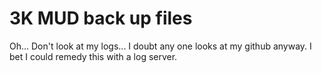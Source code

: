 # 3K MUD back up files

Oh... Don't look at my logs... I doubt any one looks at my github anyway. 
I bet I could remedy this with a log server.
